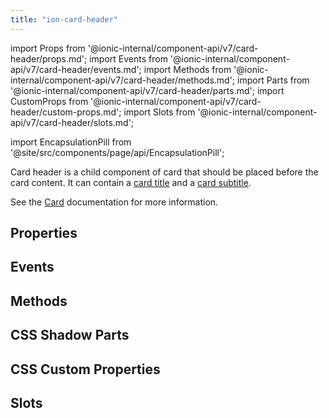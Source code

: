 ```yaml
---
title: "ion-card-header"
---
```

import Props from '@ionic-internal/component-api/v7/card-header/props.md';
import Events from '@ionic-internal/component-api/v7/card-header/events.md';
import Methods from '@ionic-internal/component-api/v7/card-header/methods.md';
import Parts from '@ionic-internal/component-api/v7/card-header/parts.md';
import CustomProps from '@ionic-internal/component-api/v7/card-header/custom-props.md';
import Slots from '@ionic-internal/component-api/v7/card-header/slots.md';

import EncapsulationPill from '@site/src/components/page/api/EncapsulationPill';

<EncapsulationPill type="shadow" />


Card header is a child component of card that should be placed before the card content. It can contain a [card title](./card-title) and a [card subtitle](./card-subtitle).

See the [Card](./card) documentation for more information.


## Properties
<Props />

## Events
<Events />

## Methods
<Methods />

## CSS Shadow Parts
<Parts />

## CSS Custom Properties
<CustomProps />

## Slots
<Slots />
